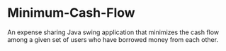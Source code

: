 # Minimum-Cash-Flow
An expense sharing Java swing application that minimizes the cash flow among a given set of users who have borrowed money from each other.
